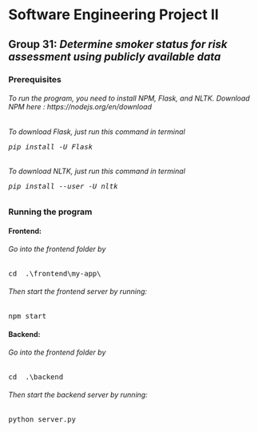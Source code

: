 <h1>Software Engineering Project II</h1>
<h2>Group 31: <i>Determine smoker status for risk assessment using publicly available data</i>
</h2>

<h3>Prerequisites</h3>
<h6>To run the program, you need to install NPM, Flask, and NLTK.
Download NPM here : https://nodejs.org/en/download
</h6>
<h6>
To download Flask, just run this command in terminal
<pre>pip install -U Flask</pre>
</h6>

<h6>
To download NLTK, just run this command in terminal
<pre>pip install --user -U nltk</pre>
</h6>

<h3>Running the program</h3>
<h4>Frontend:</h4>
<h6>Go into the frontend folder by </h6>
<pre>cd  .\frontend\my-app\ </pre>
<h6>Then start the frontend server by running:</h6>
<pre>npm start</pre>

<h4>Backend:</h4>
<h6>Go into the frontend folder by </h6>
<pre>cd  .\backend </pre>
<h6>Then start the backend server by running:</h6>
<pre>python server.py</pre>
